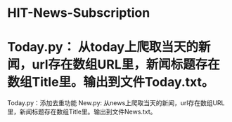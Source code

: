 HIT-News-Subscription
=====================

Today.py： 从today上爬取当天的新闻，url存在数组URL里，新闻标题存在数组Title里。输出到文件Today.txt。
=====================

Today.py：添加去重功能
New.py: 从news上爬取当天的新闻，url存在数组URL里，新闻标题存在数组Title里。输出到文件News.txt。
